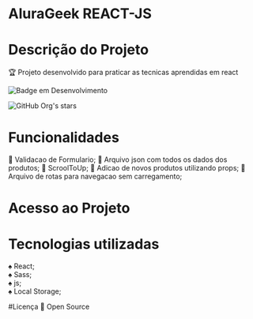 # AluraGeek REACT-JS

# Descrição do Projeto
:trophy: Projeto desenvolvido para praticar as tecnicas aprendidas em react

![Badge em Desenvolvimento](http://img.shields.io/static/v1?label=STATUS&message=EM%20DESENVOLVIMENTO&color=GREEN&style=for-the-badge)

![GitHub Org's stars](https://img.shields.io/github/stars/camilafernanda?style=social)

# Funcionalidades
:rocket: Validacao de Formulario;
:rocket: Arquivo json com todos os dados dos produtos;
:rocket: ScroolToUp;
:rocket: Adicao de novos produtos utilizando props;
:rocket: Arquivo de rotas para navegacao sem carregamento;

# Acesso ao Projeto


# Tecnologias utilizadas

:spades: React;<br>
:spades: Sass;<br>
:spades: js;<br>
:spades: Local Storage;<br>

#Licença
:file_folder: Open Source
